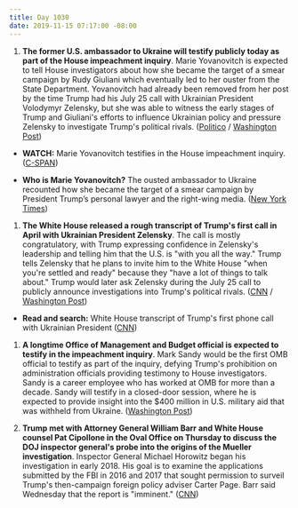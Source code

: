```yaml
---
title: Day 1030
date: 2019-11-15 07:17:00 -08:00
---
```


1. **The former U.S. ambassador to Ukraine will testify publicly today as part of the House impeachment inquiry**. Marie Yovanovitch is expected to tell House investigators about how she became the target of a smear campaign by Rudy Giuliani which eventually led to her ouster from the State Department. Yovanovitch had already been removed from her post by the time Trump had his July 25 call with Ukrainian President Volodymyr Zelensky, but she was able to witness the early stages of Trump and Giuliani's efforts to influence Ukrainian policy and pressure Zelensky to investigate Trump's political rivals. ([Politico](https://www.politico.com/news/2019/11/15/trump-yovanovitch-impeachment-070988) / [Washington Post](https://www.washingtonpost.com/politics/impeachment-hearings-live-updates/2019/11/15/c4b9f0f4-0726-11ea-8292-c46ee8cb3dce_story.html))

* **WATCH:** Marie Yovanovitch testifies in the House impeachment inquiry. ([C-SPAN](https://www.c-span.org/video/?466135-1/impeachment-hearing-ukraine-ambassador-marie-yovanovitch&live))

* **Who is Marie Yovanovitch?** The ousted ambassador to Ukraine recounted how she became the target of a smear campaign by President Trump’s personal lawyer and the right-wing media. ([New York Times](https://www.nytimes.com/2019/11/15/us/politics/marie-yovanovitch-facts-bio.html))

1. **The White House released a rough transcript of Trump's first call in April with Ukrainian President Zelensky**. The call is mostly congratulatory, with Trump expressing confidence in Zelensky's leadership and telling him that the U.S. is "with you all the way." Trump tells Zelensky that he plans to invite him to the White House "when you're settled and ready" because they "have a lot of things to talk about." Trump would later ask Zelensky during the July 25 call to publicly announce investigations into Trump's political rivals. ([CNN](https://www.cnn.com/2019/11/15/politics/donald-trump-volodymyr-zelensky-white-house-transcript-april-call/index.html) / [Washington Post](https://www.washingtonpost.com/politics/impeachment-hearings-live-updates/2019/11/15/c4b9f0f4-0726-11ea-8292-c46ee8cb3dce_story.html))

* **Read and search:** White House transcript of Trump's first phone call with Ukrainian President ([CNN](https://www.cnn.com/2019/11/15/politics/read-white-house-transcript-trump-zelensky-call/index.html))

1. **A longtime Office of Management and Budget official is expected to testify in the impeachment inquiry**. Mark Sandy would be the first OMB official to testify as part of the inquiry, defying Trump's prohibition on administration officials providing testimony to House investigators. Sandy is a career employee who has worked at OMB for more than a decade. Sandy will testify in a closed-door session, where he is expected to provide insight into the $400 million in U.S. military aid that was withheld from Ukraine. ([Washington Post](https://www.washingtonpost.com/us-policy/2019/11/14/career-white-house-budget-official-expected-break-ranks-testify-impeachment-inquiry/))

2. **Trump met with Attorney General William Barr and White House counsel Pat Cipollone in the Oval Office on Thursday to discuss the DOJ inspector general's probe into the origins of the Mueller investigation**. Inspector General Michael Horowitz began his investigation in early 2018. His goal is to examine the applications submitted by the FBI in 2016 and 2017 that sought permission to surveil Trump's then-campaign foreign policy adviser Carter Page. Barr said Wednesday that the report is "imminent." ([CNN](https://www.cnn.com/2019/11/14/politics/trump-barr-cipollone-horowitz-report/index.html))
